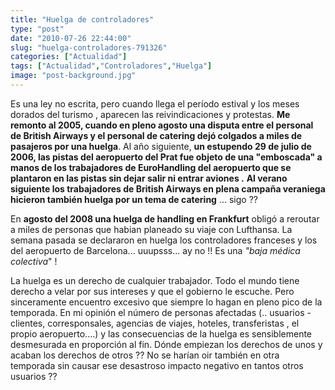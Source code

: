 ```yaml
---
title: "Huelga de controladores"
type: "post"
date: "2010-07-26 22:44:00"
slug: "huelga-controladores-791326"
categories: ["Actualidad"]
tags: ["Actualidad","Controladores","Huelga"]
image: "post-background.jpg"
---
```


Es una ley no escrita, pero cuando llega el período estival y los meses dorados del turismo , aparecen las reivindicaciones y protestas. **Me remonto al 2005, cuando en pleno agosto una disputa entre el personal de British Airways y el personal de catering dejó colgados a miles de pasajeros por una huelga**. Al año siguiente, **un estupendo 29 de julio de 2006, las pistas del aeropuerto del Prat fue objeto de una "emboscada" a manos de los trabajadores de EuroHandling del aeropuerto que se plantaron en las pistas sin dejar salir ni entrar aviones .** **Al verano siguiente los trabajadores de British Airways en plena campaña veraniega hicieron también huelga por un tema de catering** ... sigo ??

En **agosto del 2008 una huelga de handling en Frankfurt** obligó a reroutar a miles de personas que habian planeado su viaje con Lufthansa. La semana pasada se declararon en huelga los controladores franceses y los del aeropuerto de Barcelona... uuupsss... ay no !! Es una *"baja médica colectiva*" !

La huelga es un derecho de cualquier trabajador. Todo el mundo tiene derecho a velar por sus intereses y que el gobierno le escuche. Pero sinceramente encuentro excesivo que siempre lo hagan en pleno pico de la temporada. En mi opinión el número de personas afectadas (.. usuarios - clientes, corresponsales, agencias de viajes, hoteles, transferistas , el propio aeropuerto....) y las consecuencias de la huelga es sensiblemente desmesurada en proporción al fin. Dónde empiezan los derechos de unos y acaban los derechos de otros ?? No se harían oir también en otra temporada sin causar ese desastroso impacto negativo en tantos otros usuarios ??